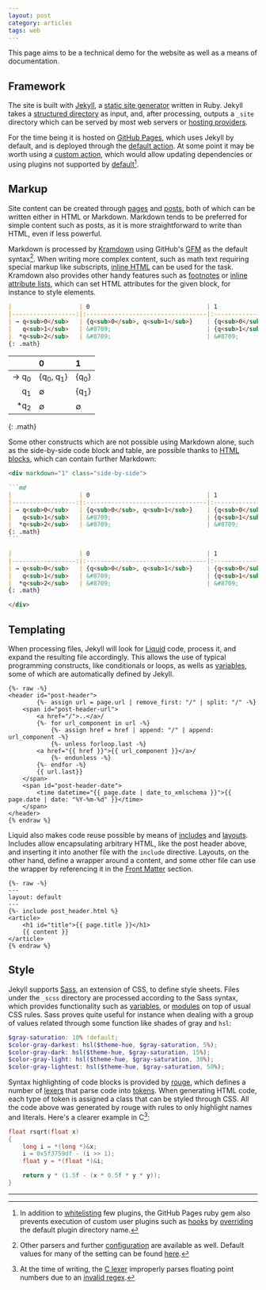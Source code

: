 ```yaml
---
layout: post
category: articles
tags: web
---
```


This page aims to be a technical demo for the website as well as a means of documentation.

## Framework

The site is built with [Jekyll](https://jekyllrb.com/), a [static site generator](https://en.wikipedia.org/wiki/Static_site_generator)
written in Ruby. Jekyll takes a [structured directory](https://jekyllrb.com/docs/structure/) as input,
and, after processing, outputs a `_site` directory which can be served by most web servers or
[hosting providers](https://jekyllrb.com/docs/deployment/third-party/).

For the time being it is hosted on [GitHub Pages](https://pages.github.com/), which uses Jekyll by
default, and is deployed through the [default action](https://github.blog/changelog/2021-12-16-github-pages-using-github-actions-for-builds-and-deployments-for-public-repositories/).
At some point it may be worth using a [custom action](https://github.blog/2022-08-10-github-pages-now-uses-actions-by-default/),
which would allow updating dependencies or using plugins not supported by
[default](https://pages.github.com/versions/)[^github-pages-plugins].

## Markup

Site content can be created through [pages](https://jekyllrb.com/docs/pages/) and [posts](https://jekyllrb.com/docs/posts/),
both of which can be written either in HTML or Markdown. Markdown tends to be preferred for simple
content such as posts, as it is more straightforward to write than HTML, even if less powerful.

Markdown is processed by [Kramdown](https://kramdown.gettalong.org) using GitHub's [GFM](https://github.github.com/gfm/)
as the default syntax[^jekyll-markdown]. When writing more complex content, such as math text
requiring special markup like subscripts, [inline HTML](https://kramdown.gettalong.org/syntax.html#html-spans)
can be used for the task. Kramdown also provides other handy features such as [footnotes](https://kramdown.gettalong.org/syntax.html#footnotes)
or [inline attribute lists](https://kramdown.gettalong.org/syntax.html#inline-attribute-lists),
which can set HTML attributes for the given block, for instance to style elements.

<div markdown="1" class="side-by-side">

```md
|                   | 0                                 | 1                 |
|------------------:|:----------------------------------|:------------------|
| → q<sub>0</sub>   | {q<sub>0</sub>, q<sub>1</sub>}    | {q<sub>0</sub>}   |
|   q<sub>1</sub>   | &#8709;                           | {q<sub>1</sub>}   |
|  *q<sub>2</sub>   | &#8709;                           | &#8709;           |
{: .math}
```

|                   | 0                                 | 1                 |
|------------------:|:----------------------------------|:------------------|
| → q<sub>0</sub>   | {q<sub>0</sub>, q<sub>1</sub>}    | {q<sub>0</sub>}   |
|   q<sub>1</sub>   | &#8709;                           | {q<sub>1</sub>}   |
|  *q<sub>2</sub>   | &#8709;                           | &#8709;           |
{: .math}

</div>

Some other constructs which are not possible using Markdown alone, such as the side-by-side
code block and table, are possible thanks to [HTML blocks](https://kramdown.gettalong.org/syntax.html#html-blocks),
which can contain further Markdown:

~~~md
<div markdown="1" class="side-by-side">

```md
|                   | 0                                 | 1                 |
|------------------:|:----------------------------------|:------------------|
| → q<sub>0</sub>   | {q<sub>0</sub>, q<sub>1</sub>}    | {q<sub>0</sub>}   |
|   q<sub>1</sub>   | &#8709;                           | {q<sub>1</sub>}   |
|  *q<sub>2</sub>   | &#8709;                           | &#8709;           |
{: .math}
```

|                   | 0                                 | 1                 |
|------------------:|:----------------------------------|:------------------|
| → q<sub>0</sub>   | {q<sub>0</sub>, q<sub>1</sub>}    | {q<sub>0</sub>}   |
|   q<sub>1</sub>   | &#8709;                           | {q<sub>1</sub>}   |
|  *q<sub>2</sub>   | &#8709;                           | &#8709;           |
{: .math}

</div>
~~~

## Templating

When processing files, Jekyll will look for [Liquid](https://shopify.github.io/liquid/) code, process
it, and expand the resulting file accordingly. This allows the use of typical programming constructs,
like conditionals or loops, as wells as [variables](https://jekyllrb.com/docs/variables/), some of
which are automatically defined by Jekyll.

```liquid
{%- raw -%}
<header id="post-header">
        {%- assign url = page.url | remove_first: "/" | split: "/" -%}
    <span id="post-header-url">
        <a href="/">..</a>/
        {%- for url_component in url -%}
            {%- assign href = href | append: "/" | append: url_component -%}
            {%- unless forloop.last -%}
        <a href="{{ href }}">{{ url_component }}</a>/
            {%- endunless -%}
        {%- endfor -%}
        {{ url.last}}
    </span>
    <span id="post-header-date">
        <time datetime="{{ page.date | date_to_xmlschema }}">{{ page.date | date: "%Y-%m-%d" }}</time>
    </span>
</header>
{% endraw %}
```

Liquid also makes code reuse possible by means of [includes](https://jekyllrb.com/docs/includes/) and
[layouts](https://jekyllrb.com/docs/layouts/). Includes allow encapsulating arbitrary HTML, like the
post header above, and inserting it into another file with the `include` directive. Layouts, on the
other hand, define a wrapper around a content, and some other file can use the wrapper by referencing
it in the [Front Matter](https://jekyllrb.com/docs/front-matter/) section.

```liquid
{%- raw -%}
---
layout: default
---
{%- include post_header.html %}
<article>
    <h1 id="title">{{ page.title }}</h1>
    {{ content }}
</article>
{% endraw %}
```

## Style

Jekyll supports [Sass](https://sass-lang.com/), an extension of CSS, to define style sheets. Files
under the `_scss` directory are processed according to the Sass syntax, which provides functionality
such as [variables](https://sass-lang.com/documentation/variables/), or [modules](https://sass-lang.com/documentation/modules/)
on top of usual CSS rules. Sass proves quite useful for instance when dealing with a group of values
related through some function like shades of gray and `hsl`:

```scss
$gray-saturation: 10% !default;
$color-gray-darkest: hsl($theme-hue, $gray-saturation, 5%);
$color-gray-dark: hsl($theme-hue, $gray-saturation, 15%);
$color-gray-light: hsl($theme-hue, $gray-saturation, 30%);
$color-gray-lightest: hsl($theme-hue, $gray-saturation, 50%);
```

Syntax highlighting of code blocks is provided by [rouge](https://github.com/rouge-ruby/rouge), which
defines a number of [lexers](https://github.com/rouge-ruby/rouge/tree/master/lib/rouge/lexers) that
parse code into [tokens](https://github.com/rouge-ruby/rouge/blob/master/lib/rouge/token.rb). When
generating HTML code, each type of token is assigned a class that can be styled through CSS. All the
code above was generated by rouge with rules to only highlight names and literals. Here's a clearer
example in C[^rouge-c-lexer]:

```c
float rsqrt(float x)
{
    long i = *(long *)&x;
    i = 0x5f3759df - (i >> 1);
    float y = *(float *)&i;

    return y * (1.5f - (x * 0.5f * y * y));
}
```

---

[^github-pages-plugins]:
    In addition to [whitelisting](https://github.com/github/pages-gem/blob/v228/lib/github-pages/configuration.rb#L53)
    few plugins, the GitHub Pages ruby gem also prevents execution of custom user plugins such as
    [hooks](https://jekyllrb.com/docs/plugins/hooks/) by [overriding](https://github.com/github/pages-gem/blob/v228/lib/github-pages/configuration.rb#L52)
    the default plugin directory name.

[^jekyll-markdown]:
    Other parsers and further [configuration](https://jekyllrb.com/docs/configuration/markdown/) are
    available as well. Default values for many of the setting can be found
    [here](https://jekyllrb.com/docs/configuration/default/).

[^rouge-c-lexer]:
    At the time of writing, the [C lexer](https://github.com/rouge-ruby/rouge/blob/master/lib/rouge/lexers/c.rb)
    improperly parses floating point numbers due to an [invalid regex](https://github.com/rouge-ruby/rouge/blob/v4.1.3/lib/rouge/lexers/c.rb#L102).
